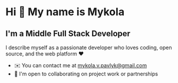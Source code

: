 # Hi 👋 My name is Mykola

## I'm a Middle Full Stack Developer

I describe myself as a passionate developer who loves coding, open source, and the web platform ❤️

- ✉️ You can contact me at [mykola.v.pavlyk@gmail.com](mykola.v.pavlyk@gmail.com)
- 🤝 I'm open to collaborating on project work or partnerships

